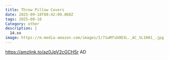 ```yaml
---
title: Throw Pillow Covers
date: 2025-09-18T08:42:09.868Z
tags: 2025-09-18
Category: other
description: |
  14.xx
image: https://m.media-amazon.com/images/I/71wMfsbOD3L._AC_SL1001_.jpg
---
```

https://amzlink.to/az0JpV2cGCHSr
AD